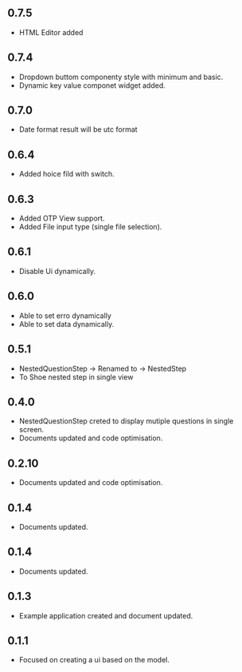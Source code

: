 ## 0.7.5
* HTML Editor added
## 0.7.4
* Dropdown buttom componenty style with minimum and basic.
* Dynamic key value componet widget added.
## 0.7.0
* Date format result will be utc format
## 0.6.4
* Added hoice fild with switch.
## 0.6.3
* Added OTP View support.
* Added  File input type  (single file selection).
## 0.6.1
* Disable Ui dynamically.
## 0.6.0
*  Able to set erro dynamically
*  Able to set data dynamically.
## 0.5.1
*  NestedQuestionStep -> Renamed to -> NestedStep
*  To Shoe nested step in single view
## 0.4.0
* NestedQuestionStep creted to display mutiple questions in single screen.
* Documents updated and code optimisation.
## 0.2.10
* Documents updated and code optimisation.
## 0.1.4
* Documents updated.
## 0.1.4
* Documents updated.

## 0.1.3
* Example application created and document updated.

## 0.1.1

* Focused on creating a ui based on the model.
